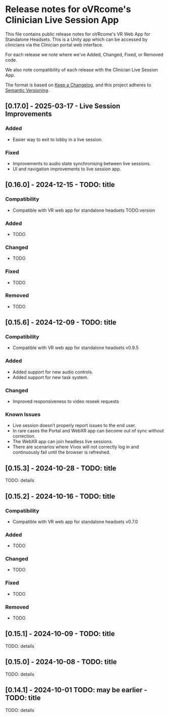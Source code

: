 # Release notes for oVRcome's Clinician Live Session App

This file contains public release notes for oVRcome's VR Web App for Standalone Headsets. This is a Unity app which can be accessed by clinicians via the Clinician portal web interface.

For each release we note where we've Added, Changed, Fixed, or Removed code.

We also note compatibility of each release with the Clinician Live Session App.

The format is based on [Keep a Changelog](https://keepachangelog.com/en/1.1.0/),
and this project adheres to [Semantic Versioning](https://semver.org/spec/v2.0.0.html).

## [0.17.0] - 2025-03-17 - Live Session Improvements

### Added

- Easier way to exit to lobby in a live session.

### Fixed

- Improvements to audio state synchronising between live sessions.
- UI and navigation improvements to live session app.

## [0.16.0] - 2024-12-15 - TODO: title

### Compatibility
- Compatible with VR web app for standalone headsets TODO:version

### Added

- TODO

### Changed

- TODO

### Fixed

- TODO

### Removed

- TODO

## [0.15.6] - 2024-12-09 - TODO: title

### Compatibility
- Compatible with VR web app for standalone headsets v0.9.5

### Added

- Added support for new audio controls.
- Added support for new task system.

### Changed

- Improved responsiveness to video reseek requests

### Known Issues
- Live session doesn’t properly report issues to the end user.
- In rare cases the Portal and WebXR app can become out of sync without correction.
- The WebXR app can join headless live sessions.
- There are scenarios where Vivox will not correctly log in and continuously fail until the browser is refreshed.

## [0.15.3] - 2024-10-28 - TODO: title

TODO: details

## [0.15.2] - 2024-10-16 - TODO: title

### Compatibility
- Compatible with VR web app for standalone headsets v0.7.0

### Added

- TODO

### Changed

- TODO

### Fixed

- TODO

### Removed

- TODO

## [0.15.1] - 2024-10-09 - TODO: title

TODO: details

## [0.15.0] - 2024-10-08 - TODO: title

TODO: details

## [0.14.1] - 2024-10-01 TODO: may be earlier - TODO: title

TODO: details
